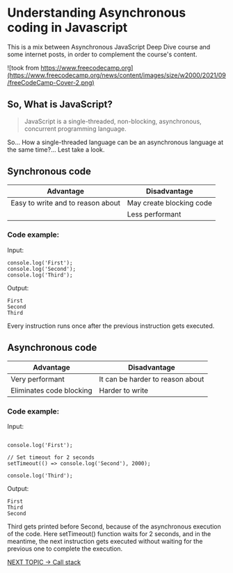 # Understanding Asynchronous coding in Javascript

This is a mix between Asynchronous JavaScript Deep Dive course and some internet posts, in order to complement the course's content.

![took from https://www.freecodecamp.org](https://www.freecodecamp.org/news/content/images/size/w2000/2021/09/freeCodeCamp-Cover-2.png)

## So, What is JavaScript?

> JavaScript is a single-threaded, non-blocking, asynchronous, concurrent programming language.

So... How a single-threaded language can be an asynchronous language at the same time?... Lest take a look.

## Synchronous code

| Advantage                         | Disadvantage             |
| --------------------------------- | ------------------------ |
| Easy to write and to reason about | May create blocking code |
|                                   | Less performant          |

### Code example:

Input:
```
console.log('First');
console.log('Second');
console.log('Third');
```

Output:
```
First
Second
Third
```

Every instruction runs once after the previous instruction gets executed.

## Asynchronous code

| Advantage                | Disadvantage                     |
| ------------------------ | -------------------------------- |
| Very performant          | It can be harder to reason about |
| Eliminates code blocking | Harder to write                  |

### Code example:
Input:
```

console.log('First');

// Set timeout for 2 seconds
setTimeout(() => console.log('Second'), 2000);

console.log('Third');
```

Output:
```
First
Third
Second
```

Third gets printed before Second, because of the asynchronous execution of the code. Here setTimeout() function waits for 2 seconds, and in the meantime, the next instruction gets executed without waiting for the previous one to complete the execution.

[NEXT TOPIC -> Call stack](/AsynchronousJavaScriptDeepDive/Understanding%20Asynchronous%20coding/call_stack.md)
